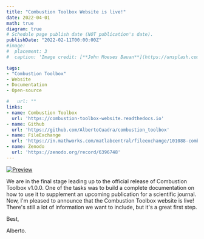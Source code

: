 ```yaml
---
title: "Combustion Toolbox Website is live!"
date: 2022-04-01
math: true
diagram: true
# Schedule page publish date (NOT publication's date).
publishDate: "2022-02-11T00:00:00Z"
#image:
#  placement: 3
#  caption: 'Image credit: [**John Moeses Bauan**](https://unsplash.com/photos/OGZtQF8iC0g)'

tags:
- "Combustion Toolbox"
- Website
- Documentation
- Open-source

#   url: ""
links:
- name: Combustion Toolbox
  url: 'https://combustion-toolbox-website.readthedocs.io'
- name: Github
  url: 'https://github.com/AlbertoCuadra/combustion_toolbox'
- name: FileExchange
  url: 'https://in.mathworks.com/matlabcentral/fileexchange/101088-combustion-toolbox?requestedDomain='
- name: Zenodo
  url: 'https://zenodo.org/record/6396748'
---
```

[![Preview](/gif/preview.gif)](https://combustion-toolbox-website.readthedocs.io)

We are in the final stage leading up to the official release of Combustion Toolbox v1.0.0. One of the tasks was to build a complete documentation on how to use it to supplement an upcoming publication for a scientific journal. Now, I'm pleased to announce that the Combustion Toolbox website is live! There's still a lot of information we want to include, but it's a great first step.

Best,

Alberto.

